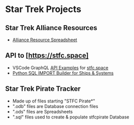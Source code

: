 # Star Trek Projects

## Star Trek Alliance Resources

- [Alliance Resource Spreadsheet](StarTrekAllianceResources.ods)

## API to [https://stfc.space]

- VSCode GraphQL [API Examples](STFC%20API%20Examples.http) for [stfc.space](https://stfc.space)
- [Python SQL IMPORT Builder for Ships & Systems](STFC%20Build%20IMPORTs.py)

## Star Trek Pirate Tracker

- Made up of files starting "STFC Pirate*"
- ".odb" files are Database connection files
- ".ods" files are Spreadsheets
- ".sql" files used to create & populate stfcpirate Database
